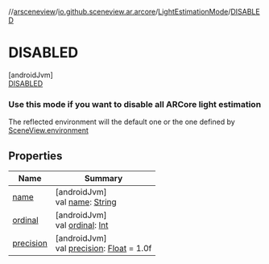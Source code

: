//[arsceneview](../../../../index.md)/[io.github.sceneview.ar.arcore](../../index.md)/[LightEstimationMode](../index.md)/[DISABLED](index.md)

# DISABLED

[androidJvm]\
[DISABLED](index.md)

###  Use this mode if you want to disable all ARCore light estimation

The reflected environment will the default one or the one defined by [SceneView.environment](../../../io.github.sceneview.ar/-ar-scene-view/index.md#-769674583%2FProperties%2F-58641720)

## Properties

| Name | Summary |
|---|---|
| [name](../../../io.github.sceneview.ar.scene/-plane-renderer/-plane-renderer-mode/-r-e-n-d-e-r_-t-o-p_-m-o-s-t/index.md#-372974862%2FProperties%2F-58641720) | [androidJvm]<br>val [name](../../../io.github.sceneview.ar.scene/-plane-renderer/-plane-renderer-mode/-r-e-n-d-e-r_-t-o-p_-m-o-s-t/index.md#-372974862%2FProperties%2F-58641720): [String](https://kotlinlang.org/api/latest/jvm/stdlib/kotlin/-string/index.html) |
| [ordinal](../../../io.github.sceneview.ar.scene/-plane-renderer/-plane-renderer-mode/-r-e-n-d-e-r_-t-o-p_-m-o-s-t/index.md#-739389684%2FProperties%2F-58641720) | [androidJvm]<br>val [ordinal](../../../io.github.sceneview.ar.scene/-plane-renderer/-plane-renderer-mode/-r-e-n-d-e-r_-t-o-p_-m-o-s-t/index.md#-739389684%2FProperties%2F-58641720): [Int](https://kotlinlang.org/api/latest/jvm/stdlib/kotlin/-int/index.html) |
| [precision](../precision.md) | [androidJvm]<br>val [precision](../precision.md): [Float](https://kotlinlang.org/api/latest/jvm/stdlib/kotlin/-float/index.html) = 1.0f |

